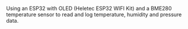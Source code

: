 Using an ESP32 with OLED (Heletec ESP32 WIFI Kit) and a BME280 temperature sensor to read and log temperature, humidity and pressure data.
